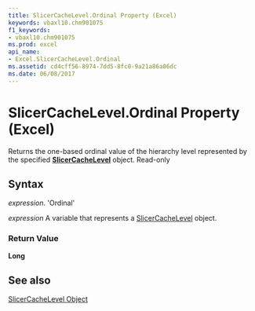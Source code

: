 ```yaml
---
title: SlicerCacheLevel.Ordinal Property (Excel)
keywords: vbaxl10.chm901075
f1_keywords:
- vbaxl10.chm901075
ms.prod: excel
api_name:
- Excel.SlicerCacheLevel.Ordinal
ms.assetid: cd4cff56-8974-7dd5-8fc0-9a21a86a06dc
ms.date: 06/08/2017
---
```



# SlicerCacheLevel.Ordinal Property (Excel)

Returns the one-based ordinal value of the hierarchy level represented by the specified  **[SlicerCacheLevel](Excel.SlicerCacheLevel.md)** object. Read-only


## Syntax

 _expression_. 'Ordinal'

 _expression_ A variable that represents a [SlicerCacheLevel](./Excel.SlicerCacheLevel.md) object.


### Return Value

 **Long**


## See also


[SlicerCacheLevel Object](Excel.SlicerCacheLevel.md)

